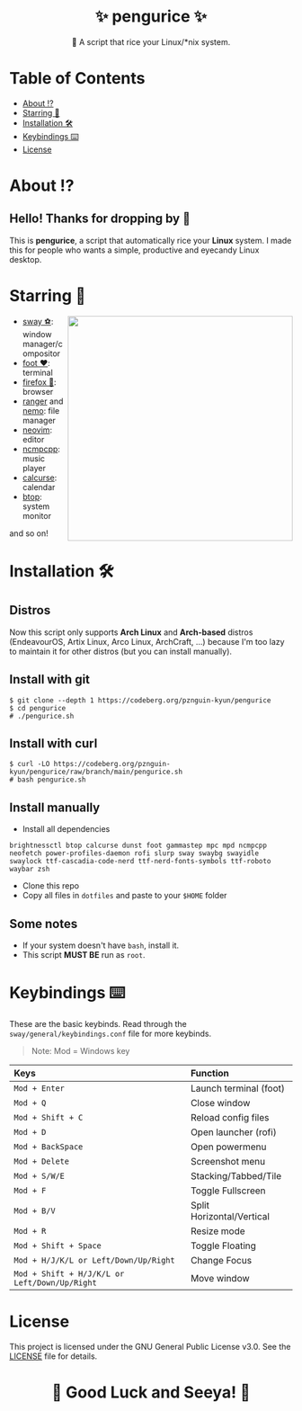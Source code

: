 <h1 align="center"><b>✨ pengurice ✨ </b></h1>
<p align="center">📜 A script that rice your Linux/*nix system.</p>

# **Table of Contents**
- [About ⁉️](#about-%EF%B8%8F)
- [Starring 🌠](#starring-)
- [Installation 🛠️](#installation-%EF%B8%8F)
- [Keybindings ⌨️](#keybindings-%EF%B8%8F)
- [License](#license)

# **About ⁉️**
## Hello! Thanks for dropping by 👋
This is **pengurice**, a script that automatically rice your **Linux** system. I made this for people who wants a simple, productive and eyecandy Linux desktop.

# **Starring 🌠**
<img src="https://i.imgur.com/C4wl4B6.png" align="right" width="400px">

- [sway ⚽](https://swaywm.org): window manager/compositor
- [foot ❤️](https://codeberg.org/dnkl/foot): terminal
- [firefox 🦊](https://www.mozilla.org/en-US/firefox/): browser
- [ranger](https://ranger.github.io/) and [nemo](https://github.com/linuxmint/nemo): file manager
- [neovim](https://neovim.io): editor
- [ncmpcpp](https://github.com/ncmpcpp/ncmpcpp): music player
- [calcurse](https://www.calcurse.org/): calendar
- [btop](https://github.com/aristocratos/btop): system monitor

and so on!


# **Installation 🛠️**
## Distros
Now this script only supports **Arch Linux** and **Arch-based** distros (EndeavourOS, Artix Linux, Arco Linux, ArchCraft, ...) because I'm too lazy to maintain it for other distros (but you can install manually).

## Install with git
```
$ git clone --depth 1 https://codeberg.org/pznguin-kyun/pengurice
$ cd pengurice
# ./pengurice.sh
```

## Install with curl
```
$ curl -LO https://codeberg.org/pznguin-kyun/pengurice/raw/branch/main/pengurice.sh
# bash pengurice.sh
```

## Install manually
- Install all dependencies
```
brightnessctl btop calcurse dunst foot gammastep mpc mpd ncmpcpp neofetch power-profiles-daemon rofi slurp sway swaybg swayidle swaylock ttf-cascadia-code-nerd ttf-nerd-fonts-symbols ttf-roboto waybar zsh
```
- Clone this repo
- Copy all files in `dotfiles` and paste to your `$HOME` folder

## Some notes
- If your system doesn't have `bash`, install it.
- This script **MUST BE** run as `root`.

# **Keybindings ⌨️**
These are the basic keybinds. Read through the `sway/general/keybindings.conf` file for more keybinds.
> Note: Mod = Windows key

| Keys                                              | Function                          |
| :------------------------------------------------ | :-------------------------------- |
| `Mod + Enter`                                     | Launch terminal (foot)            |
| `Mod + Q`                                         | Close window                      |
| `Mod + Shift + C`                                 | Reload config files               |
| `Mod + D`                                         | Open launcher (rofi)              |
| `Mod + BackSpace`                                 | Open powermenu                    |
| `Mod + Delete`                                    | Screenshot menu                   |
| `Mod + S/W/E`                                     | Stacking/Tabbed/Tile              |
| `Mod + F`                                         | Toggle Fullscreen                 |
| `Mod + B/V`                                       | Split Horizontal/Vertical         |
| `Mod + R`                                         | Resize mode                       |
| `Mod + Shift + Space`                             | Toggle Floating                   |
| `Mod + H/J/K/L or Left/Down/Up/Right`             | Change Focus                      |
| `Mod + Shift + H/J/K/L or Left/Down/Up/Right`     | Move window                       |

# **License**
This project is licensed under the GNU General Public License v3.0. See the [LICENSE](LICENSE) file for details.

<h1 align="center"><b>🌟 Good Luck and Seeya! 🌟</b></h1>
